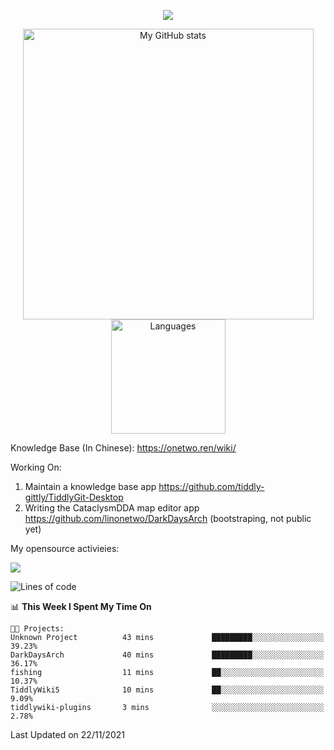 <a href="https://github.com/linonetwo">
    <p align="center">
        <img src="https://github-profile-trophy.vercel.app/?username=linonetwo&column=7&theme=onedark"/>
    </p>
</a>
<a align="center" href="https://github.com/linonetwo">
  <p align="center">
    <img src="https://github-readme-stats.vercel.app/api?username=linonetwo&show_icons=true&count_private=true" alt="My GitHub stats" width="465"/>
    <img src="https://github-readme-stats.vercel.app/api/top-langs/?username=linonetwo&layout=compact&langs_count=10" alt="Languages" height="183">
  </p>
</a>

Knowledge Base (In Chinese): https://onetwo.ren/wiki/

Working On: 

1. Maintain a knowledge base app https://github.com/tiddly-gittly/TiddlyGit-Desktop
1. Writing the CataclysmDDA map editor app https://github.com/linonetwo/DarkDaysArch (bootstraping, not public yet)

My opensource activieies:

![](https://visitor-badge.glitch.me/badge?page_id=linonetwo.linonetwo)

<!--START_SECTION:waka-->
![Lines of code](https://img.shields.io/badge/From%20Hello%20World%20I%27ve%20Written-2.5%20million%20lines%20of%20code-blue)

📊 **This Week I Spent My Time On** 

```text
🐱‍💻 Projects: 
Unknown Project          43 mins             █████████░░░░░░░░░░░░░░░░   39.23% 
DarkDaysArch             40 mins             █████████░░░░░░░░░░░░░░░░   36.17% 
fishing                  11 mins             ██░░░░░░░░░░░░░░░░░░░░░░░   10.37% 
TiddlyWiki5              10 mins             ██░░░░░░░░░░░░░░░░░░░░░░░   9.09% 
tiddlywiki-plugins       3 mins              ░░░░░░░░░░░░░░░░░░░░░░░░░   2.78%

```


 Last Updated on 22/11/2021
<!--END_SECTION:waka-->
